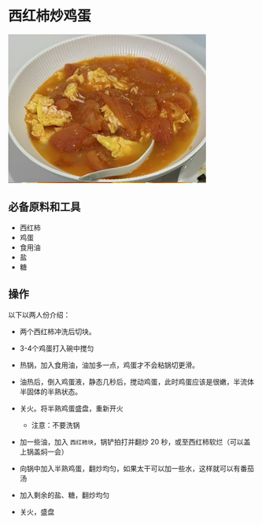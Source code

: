 # 西红柿炒鸡蛋

![image-20240220224437135](assets/西红柿炒鸡蛋/image-20240220224437135.png)

## 必备原料和工具

- 西红柿
- 鸡蛋
- 食用油
- 盐
- 糖

## 操作

以下以两人份介绍：

- 两个西红柿冲洗后切块。
- 3-4个鸡蛋打入碗中搅匀
- 热锅，加入食用油，油加多一点，鸡蛋才不会粘锅切更滑。
- 油热后，倒入鸡蛋液，静态几秒后，搅动鸡蛋，此时鸡蛋应该是很嫩，半流体半固体的半熟状态。
- 关火。将半熟鸡蛋盛盘，重新开火

  - 注意：不要洗锅
- 加一些油，加入 `西红柿块`，锅铲拍打并翻炒 20 秒，或至西红柿软烂（可以盖上锅盖焖一会）
- 向锅中加入半熟鸡蛋，翻炒均匀，如果太干可以加一些水，这样就可以有番茄汤

- 加入剩余的盐、糖，翻炒均匀
- 关火，盛盘